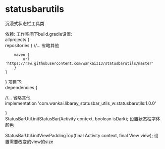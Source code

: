 # statusbarutils
沉浸式状态栏工具类

依赖:
工作空间下build.gradle设置:  
  allprojects {  
    repositories {
        //... 省略其他

        maven {
            url 'https://raw.githubusercontent.com/wankai313/statusbarutils/master'
        }
    }
}
项目下:  
  dependencies {  

  //... 省略其他  
  implementation 'com.wankai.libaray_statusbar_utils_w:statusbarutils:1.0.0'
  
}  
  StatusBarUtil.initStatusBar(Activity context, boolean isDark);
设置状态栏字体颜色

  StatusBarUtil.initViewPaddingTop(final Activity context, final View view);
设置需要改变的view的size
